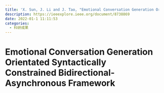 ```yaml
---
title: 'X. Sun, J. Li and J. Tao, "Emotional Conversation Generation Orientated Syntactically Constrained Bidirectional-Asynchronous Framework," in IEEE Transactions on Affective Computing, vol. 13, no. 1, pp. 187-198, 1 Jan.-March 2022, doi: 10.1109/TAFFC.2019.2923619.'
description: https://ieeexplore.ieee.org/document/8738869
date: 2022-01-1 11:11:53
categories:
  - 科研成果
---
```


# Emotional Conversation Generation Orientated Syntactically Constrained Bidirectional-Asynchronous Framework